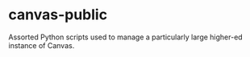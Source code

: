 # canvas-public
Assorted Python scripts used to manage a particularly large higher-ed instance of Canvas.
